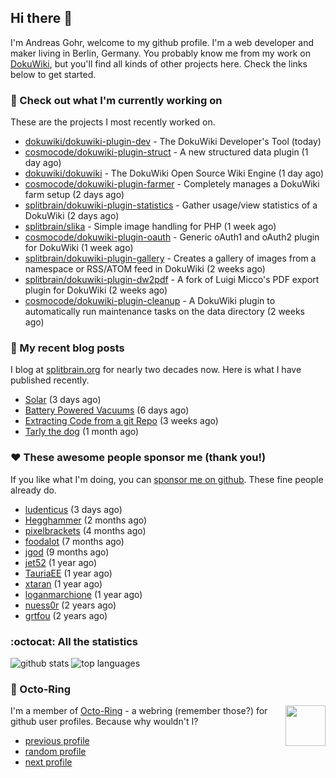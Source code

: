 ## Hi there :wave:

I'm Andreas Gohr, welcome to my github profile. I'm a web developer and maker living in Berlin, Germany. You probably know me from my work on [DokuWiki](https://github.com/splitbrain/dokuwiki), but you'll find all kinds of other projects here. Check the links below to get started.

### :hammer: Check out what I'm currently working on

These are the projects I most recently worked on.


- [dokuwiki/dokuwiki-plugin-dev](https://github.com/dokuwiki/dokuwiki-plugin-dev) - The DokuWiki Developer&#39;s Tool (today)
- [cosmocode/dokuwiki-plugin-struct](https://github.com/cosmocode/dokuwiki-plugin-struct) - A new structured data plugin (1 day ago)
- [dokuwiki/dokuwiki](https://github.com/dokuwiki/dokuwiki) - The DokuWiki Open Source Wiki Engine (1 day ago)
- [cosmocode/dokuwiki-plugin-farmer](https://github.com/cosmocode/dokuwiki-plugin-farmer) - Completely manages a DokuWiki farm setup (2 days ago)
- [splitbrain/dokuwiki-plugin-statistics](https://github.com/splitbrain/dokuwiki-plugin-statistics) - Gather usage/view statistics of a DokuWiki (2 days ago)
- [splitbrain/slika](https://github.com/splitbrain/slika) - Simple image handling for PHP (1 week ago)
- [cosmocode/dokuwiki-plugin-oauth](https://github.com/cosmocode/dokuwiki-plugin-oauth) - Generic oAuth1 and oAuth2 plugin for DokuWiki (1 week ago)
- [splitbrain/dokuwiki-plugin-gallery](https://github.com/splitbrain/dokuwiki-plugin-gallery) - Creates a gallery of images from a namespace or RSS/ATOM feed in DokuWiki (2 weeks ago)
- [splitbrain/dokuwiki-plugin-dw2pdf](https://github.com/splitbrain/dokuwiki-plugin-dw2pdf) - A fork of Luigi Micco&#39;s PDF export plugin for DokuWiki (2 weeks ago)
- [cosmocode/dokuwiki-plugin-cleanup](https://github.com/cosmocode/dokuwiki-plugin-cleanup) - A DokuWiki plugin to automatically run maintenance tasks on the data directory (2 weeks ago)

### :scroll: My recent blog posts

I blog at [splitbrain.org](https://www.splitbrain.org) for nearly two decades now. Here is what I have published recently.


- [Solar](https://www.splitbrain.org/blog/2023-04/04-solar) (3 days ago)
- [Battery Powered Vacuums](https://www.splitbrain.org/blog/2023-04/01-battery_powered_vacuums) (6 days ago)
- [Extracting Code from a git Repo](https://www.splitbrain.org/blog/2023-03/11-extracting_code_from_git_repo_with_history) (3 weeks ago)
- [Tarly the dog](https://www.splitbrain.org/blog/2023-02/18-tarly) (1 month ago)

### :hearts:️ These awesome people sponsor me (thank you!)

If you like what I'm doing, you can [sponsor me on github](https://github.com/sponsors/splitbrain). These fine people already do.


- [ludenticus](https://github.com/ludenticus) (3 days ago)
- [Hegghammer](https://github.com/Hegghammer) (2 months ago)
- [pixelbrackets](https://github.com/pixelbrackets) (4 months ago)
- [foodalot](https://github.com/foodalot) (7 months ago)
- [jgod](https://github.com/jgod) (9 months ago)
- [jet52](https://github.com/jet52) (1 year ago)
- [TauriaEE](https://github.com/TauriaEE) (1 year ago)
- [xtaran](https://github.com/xtaran) (1 year ago)
- [loganmarchione](https://github.com/loganmarchione) (1 year ago)
- [nuess0r](https://github.com/nuess0r) (2 years ago)
- [grtfou](https://github.com/grtfou) (2 years ago)

### :octocat: All the statistics

 ![github stats](https://github-readme-stats.vercel.app/api?username=splitbrain&show_icons=true&hide_title=true)
![top languages](https://github-readme-stats.vercel.app/api/top-langs/?username=splitbrain&layout=compact)


### :octopus: Octo-Ring

<img width="64" height="65" src="https://octo-ring.com/static/img/octo.png" align="right" alt="">

I'm a member of [Octo-Ring](https://octo-ring.com/) - a webring (remember those?) for github user profiles. Because why wouldn't I? 

* [previous profile](https://octo-ring.com/p/splitbrain/prev)
* [random profile](https://octo-ring.com/p/splitbrain/random)
* [next profile](https://octo-ring.com/p/splitbrain/next)

